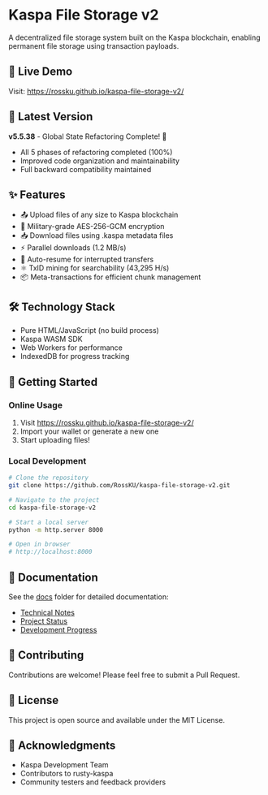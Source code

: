 # Kaspa File Storage v2

A decentralized file storage system built on the Kaspa blockchain, enabling permanent file storage using transaction payloads.

## 🚀 Live Demo

Visit: https://rossku.github.io/kaspa-file-storage-v2/

## 📌 Latest Version

**v5.5.38** - Global State Refactoring Complete! 🎉
- All 5 phases of refactoring completed (100%)
- Improved code organization and maintainability
- Full backward compatibility maintained

## ✨ Features

- 📤 Upload files of any size to Kaspa blockchain
- 🔐 Military-grade AES-256-GCM encryption
- 📥 Download files using .kaspa metadata files
- ⚡ Parallel downloads (1.2 MB/s)
- 🔄 Auto-resume for interrupted transfers
- ⚛️ TxID mining for searchability (43,295 H/s)
- 📦 Meta-transactions for efficient chunk management

## 🛠️ Technology Stack

- Pure HTML/JavaScript (no build process)
- Kaspa WASM SDK
- Web Workers for performance
- IndexedDB for progress tracking

## 🚀 Getting Started

### Online Usage
1. Visit https://rossku.github.io/kaspa-file-storage-v2/
2. Import your wallet or generate a new one
3. Start uploading files!

### Local Development
```bash
# Clone the repository
git clone https://github.com/RossKU/kaspa-file-storage-v2.git

# Navigate to the project
cd kaspa-file-storage-v2

# Start a local server
python -m http.server 8000

# Open in browser
# http://localhost:8000
```

## 📖 Documentation

See the [docs](./docs) folder for detailed documentation:
- [Technical Notes](./docs/TECHNICAL_NOTES.md)
- [Project Status](./docs/kaspa-file-storage/overview/PROJECT_STATUS.md)
- [Development Progress](./docs/kaspa-file-storage/overview/DEVELOPMENT_PROGRESS.md)

## 🤝 Contributing

Contributions are welcome! Please feel free to submit a Pull Request.

## 📄 License

This project is open source and available under the MIT License.

## 🙏 Acknowledgments

- Kaspa Development Team
- Contributors to rusty-kaspa
- Community testers and feedback providers